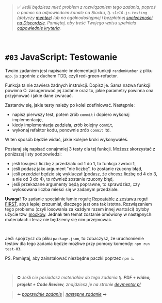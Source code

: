 > :white_check_mark: *Jeśli będziesz mieć problem z rozwiązaniem tego zadania, poproś o pomoc na odpowiednim kanale na Slacku, tj. `s1e10-js-testing` (dotyczy [mentee](https://devmentor.pl/mentoring-javascript/)) lub na ogólnodostępnej i bezpłatnej [społeczności na Discordzie](https://devmentor.pl/discord). Pamiętaj, aby treść Twojego wpisu spełniała [odpowiednie kryteria](https://devmentor.pl/jak-prosic-o-pomoc/).*

&nbsp;

# `#03` JavaScript: Testowanie

Twoim zadaniem jest napisanie implementacji funkcji `randomNumber` z pliku `app.js` zgodnie z duchem TDD, czyli red-green-refactor.

Funkcja ta nie zawiera żadnych instrukcji. Dopisz je. Sama nazwa funkcji powinna Ci zasugerować jej zadanie oraz to, jakie parametry powinna ona przyjmować i jakie dane zwracać.

Zastanów się, jakie testy należy po kolei zdefiniować. Następnie:
- napisz pierwszy test, potem zrób `commit` i dopiero wykonaj implementację,
- kiedy implementacja zadziała, zrób kolejny `commit`,
- wykonaj refaktor kodu, ponownie zrób `commit` itd.

W ten sposób będzie widać, jakie kolejne kroki wykonywałeś.

Postaraj się napisać conajmniej 3 testy dla tej funkcji. Możesz skorzystać z poniższej listy podpowiedzi:
- jeśli losujesz liczbę z przedzialu od 1 do 1, to funkcja zwróci 1,
- jeśli podasz jako argument "nie liczbę", to zostanie rzucony błąd,
- jeśli przedział będzie się wykluczał (podasz, że chcesz liczbę od 4 do 3, a nie od 3 do 4), to również zostanie rzucony błąd,
- jeśli przekazane argumenty będą poprawne, to sprawdzisz, czy wylosowana liczba mieści się w zadanym przedziale.

**Uwaga!** To zadanie specjalnie łamie regułę [Repeatable z zestawu reguł FIRST](https://devszczepaniak.pl/testy-jednostkowe-first/), abyś lepiej zrozumiał, dlaczego jest ona tak istotna. Rozwiązaniem tego problemu (czyli losowania za każdym razem innej wartości) byłoby użycie tzw. [mocków](https://devenv.pl/jest-sposoby-mockowania/). Jednak ten temat zostanie omówiony w następnych materiałach i teraz nie będziemy się nim przejmować.

&nbsp;

Jeśli spojrzysz do pliku `package.json`, to zobaczysz, że uruchomienie testów dla tego zadania będzie możliwe przy pomocy komendy: `npm run test-03`.

PS. Pamiętaj, aby zainstalować niezbędne paczki poprzez `npm i`.


&nbsp;
> :no_entry: *Jeśli nie posiadasz materiałów do tego zadania tj. **PDF + wideo, projekt + Code Review**, znajdziesz je na stronie [devmentor.pl](https://devmentor.pl/workshop-js-testing/)*

> :arrow_left: [*poprzednie zadanie*](./../02) | [*następne zadanie*](./../04) :arrow_right:
